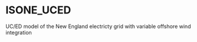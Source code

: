 # ISONE_UCED
 UC/ED model of the New England electricty grid with variable offshore wind integration
